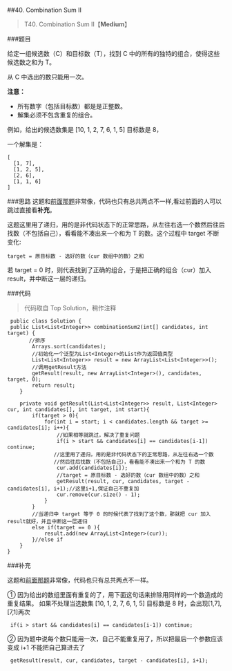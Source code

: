 ##40. Combination Sum II
> T40. Combination Sum II【**Medium**】

###题目

给定一组候选数（C）和目标数（T），找到 C 中的所有的独特的组合，使得这些候选数之和为 T。

从 C 中选出的数只能用一次。

**注意：**

- 所有数字（包括目标数）都是是正整数。
- 解集必须不包含重复的组合。

例如，给出的候选数集是 [10, 1, 2, 7, 6, 1, 5] 目标数是 8，

一个解集是：


```
[
  [1, 7],
  [1, 2, 5],
  [2, 6],
  [1, 1, 6]
]
```
###思路
这题和[前面那题](http://www.jianshu.com/p/238b18f74a1a)非常像，代码也只有总共两点不一样,看过前面的人可以跳过直接看**补充**。

这题这里用了递归，用的是非代码状态下的正常思路，从左往右选一个数然后往后找数（不包括自己），看看能不凑出来一个和为 T 的数。这个过程中 target 不断变化:

```
target = 原目标数 - 选好的数（cur 数组中的数）之和
```
若 target = 0 时，则代表找到了正确的组合，于是把正确的组合（cur）加入 result，并中断这一层的递归。

###代码

>代码取自 Top Solution，稍作注释

```
 public class Solution {
 public List<List<Integer>> combinationSum2(int[] candidates, int target) {
       //排序
    	Arrays.sort(candidates);
    	//初始化一个泛型为List<Integer>的List作为返回值类型
        List<List<Integer>> result = new ArrayList<List<Integer>>();
        //调用getResult方法
        getResult(result, new ArrayList<Integer>(), candidates, target, 0);
        return result;
    }
    
    private void getResult(List<List<Integer>> result, List<Integer> cur, int candidates[], int target, int start){
    	if(target > 0){
    		for(int i = start; i < candidates.length && target >= candidates[i]; i++){
    		    //如果相等就跳过，解决了重复问题
    		    if(i > start && candidates[i] == candidates[i-1]) continue; 
    		   //这里用了递归，用的是非代码状态下的正常思路，从左往右选一个数
    		   //然后往后找数（不包括自己），看看能不凑出来一个和为 T 的数
    			cur.add(candidates[i]);
    			//target = 原目标数 - 选好的数（cur 数组中的数）之和
    			getResult(result, cur, candidates, target - candidates[i], i+1);//这里i+1,保证自己不重复加
    			cur.remove(cur.size() - 1);
    		}
    	}
    	//当递归中 target 等于 0 的时候代表了找到了这个数，那就把 cur 加入result就好，并且中断这一层递归
    	else if(target == 0 ){
    		result.add(new ArrayList<Integer>(cur));
    	}//else if
    }
}
```
###补充

这题和[前面那题](http://www.jianshu.com/p/238b18f74a1a)非常像，代码也只有总共两点不一样。

① 因为给出的数组里面有重复的了，用下面这句话来排除用同样的一个数造成的重复结果。
如果不处理当选数集 [10, 1, 2, 7, 6, 1, 5] 目标数是 8 时，会出现[1,7], [7,1]两次

```
 if(i > start && candidates[i] == candidates[i-1]) continue;
```

② 因为题中说每个数只能用一次，自己不能重复用了，所以把最后一个参数应该变成 i+1 不能把自己算进去了

```
 getResult(result, cur, candidates, target - candidates[i], i+1);
```